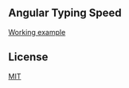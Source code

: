 ## Angular Typing Speed

[Working example](https://bokettodev.github.io/angular-typing-speed/)

## License

[MIT](LICENSE.md)
